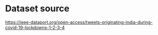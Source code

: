 # Dataset source

https://ieee-dataport.org/open-access/tweets-originating-india-during-covid-19-lockdowns-1-2-3-4

